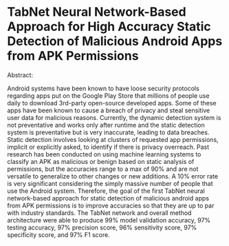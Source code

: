 # TabNet Neural Network-Based Approach for High Accuracy Static Detection of Malicious Android Apps from APK Permissions

Abstract:

Android systems have been known to have loose security protocols regarding apps put on the Google Play Store that millions of people use daily to download 3rd-party open-source developed apps. Some of these apps have been known to cause a breach of privacy and steal sensitive user data for malicious reasons. Currently, the dynamic detection system is not preventative and works only after runtime and the static detection system is preventative but is very inaccurate, leading to data breaches. Static detection involves looking at clusters of requested app permissions, implicit or explicitly asked, to identify if there is privacy overreach. Past research has been conducted on using machine learning systems to classify an APK as malicious or benign based on static analysis of permissions, but the accuracies range to a max of 90% and are not versatile to generalize to other changes or new additions. A 10% error rate is very significant considering the simply massive number of people that use the Android system. Therefore, the goal of the first TabNet neural network-based approach for static detection of malicious android apps from APK permissions is to improve accuracies so that they are up to par with industry standards. The TabNet network and overall method architecture were able to produce 99% model validation accuracy, 97% testing accuracy, 97% precision score, 96% sensitivity score, 97% specificity score, and 97% F1 score.

